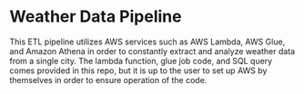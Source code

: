 # Weather Data Pipeline
This ETL pipeline utilizes AWS services such as AWS Lambda, AWS Glue, and Amazon Athena in order to constantly extract and analyze weather data from a single city. The lambda function, glue job code, and SQL query comes provided in this repo, but it is up to the user to set up AWS by themselves in order to ensure operation of the code.
